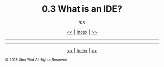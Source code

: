 <!-- Header -->
<h1 align='center'>0.3 What is an IDE?</h1>
<p align='center'><em>IDK</em></p>
<p align='center'><a href='./howjavaworks.md'><<</a> | <a href='../readme.md'>Index</a> | <a href='./choosingide.md'>>></a></p>

---

<!-- Content -->



<!-- Footer -->

---

<p align='center'><a href='./howjavaworks.md'><<</a> | <a href='../readme.md'>Index</a> | <a href='./choosingide.md'>>></a></p>

<sub>© 2018 UberPilot All Rights Reserved</sub>